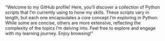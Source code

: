 “Welcome to my GitHub profile! Here, you’ll discover a collection of Python scripts that I’m currently using to hone my skills. These scripts vary in length, but each one encapsulates a core concept I’m exploring in Python. While some are concise, others are more extensive, reflecting the complexity of the topics I’m delving into. Feel free to explore and engage with my learning journey. Enjoy browsing!”
